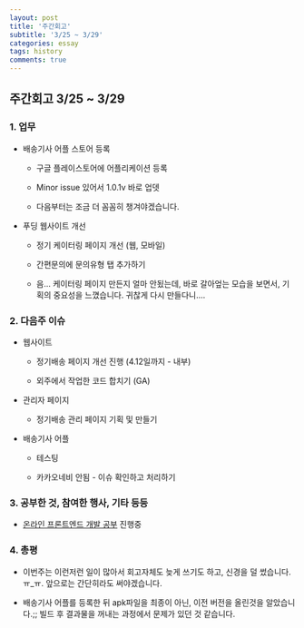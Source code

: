 ```yaml
---
layout: post
title: '주간회고'
subtitle: '3/25 ~ 3/29'
categories: essay
tags: history
comments: true
---
```


## 주간회고 3/25 ~ 3/29

### 1. 업무

-   배송기사 어플 스토어 등록

    -   구글 플레이스토어에 어플리케이션 등록

    -   Minor issue 있어서 1.0.1v 바로 업뎃

    -   다음부터는 조금 더 꼼꼼히 챙겨야겠습니다.

-   푸딩 웹사이트 개선

    -   정기 케이터링 페이지 개선 (웹, 모바일)

    -   간편문의에 문의유형 탭 추가하기

    -   음... 케이터링 페이지 만든지 얼마 안됬는데, 바로 갈아엎는 모습을 보면서, 기획의 중요성을 느꼈습니다. 귀찮게 다시 만들다니....


### 2. 다음주 이슈

-   웹사이트

    -   정기배송 페이지 개선 진행 (4.12일까지 - 내부)

    -   외주에서 작업한 코드 합치기 (GA)

-   관리자 페이지

    -   정기배송 관리 페이지 기획 및 만들기

-   배송기사 어플

    -   테스팅

    -   카카오네비 안됨 - 이슈 확인하고 처리하기



### 3. 공부한 것, 참여한 행사, 기타 등등

-   [온라인 프론트엔드 개발 공부](https://school.programmers.co.kr/courses/9847) 진행중


### 4. 총평

-   이번주는 이런저런 일이 많아서 회고자체도 늦게 쓰기도 하고, 신경을 덜 썼습니다. ㅠ_ㅠ. 앞으로는 간단히라도 써야겠습니다. 

-   배송기사 어플를 등록한 뒤 apk파일을 최종이 아닌, 이전 버전을 올린것을 알았습니다.;; 빌드 후 결과물을 꺼내는 과정에서 문제가 있던 것 같습니다.



